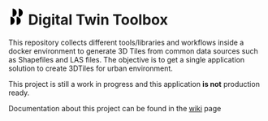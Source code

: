 # <img src="./static/img/logo.svg" height="32" /> Digital Twin Toolbox

This repository collects different tools/libraries and workflows inside a docker environment to generate 3D Tiles from common data sources such as Shapefiles and LAS files. The objective is to get a single application solution to create 3DTiles for urban environment.

This project is still a work in progress and this application **is not** production ready.

Documentation about this project can be found in the [wiki](https://github.com/geosolutions-it/digital-twin-toolbox/wiki) page

